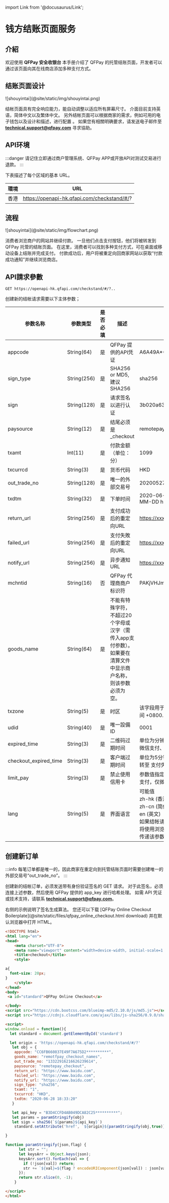 import Link from '@docusaurus/Link';

# 钱方结账页面服务

## 介紹

欢迎使用 **QFPay 安全收银台** 本手册介绍了 QFPay 的托管结账页面，开发者可以通过该页面向其在线商店添加多种支付方式。

## 结账页面设计

<Link href="/img/shouyintai.png"> ![shouyintai](@site/static/img/shouyintai.png) </Link>

结帐页面具有完全响应能力，能自动调整以适应所有屏幕尺寸。 介面目前支持英语，简体中文以及繁体中文。 另外结帐页面可以根据商家的需求，例如可用的电子钱包以及设计和描述，进行配置 。 如果您有相關明确要求，请发送电子邮件至 **technical.support@qfpay.com** 寻求協助。

## API环境

:::danger
请记住立即通过商户管理系统、QFPay APP或开放API对测试交易进行退款。
:::

下表描述了每个区域的基本 URL。

| 環境 | URL              |
| ---------- | ------------------------- |
| 香港 | https://openapi-hk.qfapi.com/checkstand/#/? |

## 流程

<Link href="/img/flowchart.png"> ![shouyintai](@site/static/img/flowchart.png) </Link>

消费者浏览商户的网站并继续付款。 一旦他们点击支付按钮，他们将被转发到 QFPay 托管的结账页面。 在这里，消费者可以找到多种支付方式，可在桌面或移动设备上结账并完成支付。 付款成功后，用户将被重定向回商家网站以获取“付款成功通知”并继续浏览商店。

## API請求參數

`GET https://openapi-hk.qfapi.com/checkstand/#/?..` <br/>

创建新的结帐请求需要以下主体参数；

 | 参数名称 | 参数类型 | 是否必填 | 描述 | 范例 |
| ---------- | ----------- | ----------- | ----------- | ----------- |
 | appcode | String(64) | 是 |QFPay 提供的API凭证|	A6A49A******************5032|
|sign_type | String(256)|是|SHA256 or MD5, 建议SHA256|	sha256|
|sign | String(128)	|是|	请求签名以进行认证 |	3b020a6349646684ebeeb0ec2cd3d1fb|
|paysource	 | String(12)|	是|	结尾必须是 _checkout|	remotepay_checkout|
|txamt	 | Int(11)|	是|	付款金额（单位：分）|	1099|
|txcurrcd |String(3)|	是	| 货币代码|	HKD|
|out_trade_no|	String(128)|	是|	唯一的外部交易号|	202005270001|
|txdtm	|String(32)	|是|	下单时间	|2020-06-24 20:04:37, Format: YYYY-MM-DD hh:mm:ss|
|return_url|	String(256)|	是	|支付成功后的重定向URL	|https://xxx.com/return/success|
|failed_url	|String(256)|	是	|支付失敗后的重定向URL	|https://xxx.com/return/failed|
|notify_url	|String(256)|	是	|异步通知URL	|https://xxx.com/notify/success|
|mchntid	|String(16)|	否 |QFPay 代理商商户标识符|PAKjVHJmQe|
|goods_name	|String(64)|	是	|不能有特殊字符，不超过20个字母或汉字（需传入app支付参数）。 如果要在清算文件中显示商户名称，则该参数必须为空。| |
|txzone	|String(5)	|是	|时区	|该字段用于记录本地下单时间, 默认为北京时间 +0800.|
|udid	|String(40)	|是	|唯一設備ID	|0001|
|expired_time	|String(3)	|是	|二维码过期时间|单位为分钟，最短5分钟，最长120分钟，仅微信支付、支付宝、支付宝香港支持此参数|
|checkout_expired_time	|String(3)	|是	|客户端过期时间|单位为5分钟， 时间到了后，结账页面会跳转至 支付失败后的重定向URL|
|limit_pay	|String(3)	|是	|禁止使用信用卡|参数值指定为no_credit，即禁止使用信用卡支付，仅微信支付支持此功能。|
|lang|String(5)|是|界面语言|可能值 <br/> zh-hk (香港繁体中文) <br/> zh-cn (简体中文) <br/> en (英文) <br/>如果结帐请求中不传递该参数，则结帐页面将使用浏览器的默认语言。 如果结帐请求中传递该参数，则生成签名时不包含该参数。|

## 创建新订单

:::info
每笔订单都是唯一的，因此商家在重定向到托管结账页面时需要创建唯一的外部交易号“out_trade_no”。
:::

创建新的结帐订单，必须发送带有身份验证签名的 GET 请求。 对于此签名，必须连接上述参数，然后使用 QFPay 提供的 app_key 进行哈希处理。 如需 API 凭证或技术支持，请联系 **technical.support@qfpay.com**。

右侧的示例说明了签名生成算法。 您还可以下载 [QFPay Online Checkout Boilerplate](@site/static/files/qfpay_online_checkout.html download) 并在默认浏览器中打开 HTML。

```html
<!DOCTYPE html>
<html lang="en">
<head>
    <meta charset="UTF-8">
    <meta name="viewport" content="width=device-width, initial-scale=1.0">
    <title>checkout</title>
    <style>

a{
  font-size: 20px;
}
    </style>
</head>
<body>
 <a id="standard">QFPay Online Checkout</a>

</body>
<script src="https://cdn.bootcss.com/blueimp-md5/2.10.0/js/md5.js"></script>
<script src="https://cdnjs.cloudflare.com/ajax/libs/js-sha256/0.9.0/sha256.min.js"></script>

<script> 
window.onload = function(){
  let standard = document.getElementById('standard')

  let origin = 'https://openapi-hk.qfapi.com/checkstand/#/?'
   let obj = {
    appcode: "CC6FB660837E49F7A675D2**********",
    goods_name: "remotfpay_checkout_names",
    out_trade_no: "13322916216626239614",
    paysource: "remotepay_checkout",
    return_url: "https://www.baidu.com",
    failed_url: "https://www.baidu.com",
    notify_url: "https://www.baidu.com",
    sign_type: "sha256",
    txamt: "1",
    txcurrcd: "HKD",
    txdtm: "2020-06-28 18:33:20"
   }

   let api_key = "B3D4CCFD4AB049DCA82C25**********";
   let params = paramStringify(obj) 
   let sign = sha256(`${params}${api_key}`)
    standard.setAttribute('href', `${origin}${paramStringify(obj,true)}&sign=${sign}`)

}   

function paramStringify(json,flag) {
      let str = "";
      let keysArr = Object.keys(json);
      keysArr.sort().forEach(val => {
        if (!json[val]) return;
        str += `${val}=${flag ? encodeURIComponent(json[val]) : json[val]}&`;
      });
      return str.slice(0, -1);
    }

</script>
</html>
```
